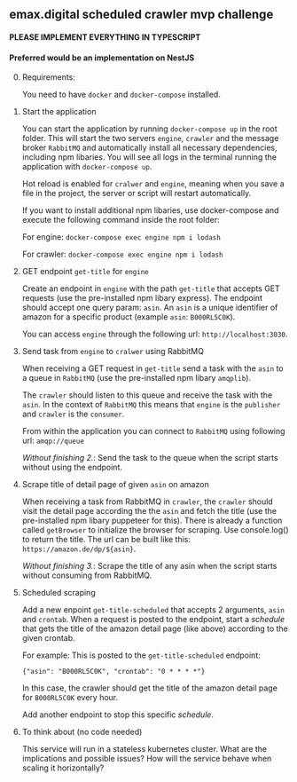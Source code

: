 ## emax.digital scheduled crawler mvp challenge
#### PLEASE IMPLEMENT EVERYTHING IN TYPESCRIPT
#### Preferred would be an implementation on NestJS

0. Requirements:

    You need to have `docker` and `docker-compose` installed.

1. Start the application
   
    You can start the application by running `docker-compose up` in the root
    folder. This will start the two servers `engine`, `crawler` and the message broker `RabbitMQ` and automatically
    install all necessary dependencies, including npm libaries. You will see all
    logs in the terminal running the application with `docker-compose up`.

    Hot reload is enabled for `cralwer` and `engine`, meaning when you save a
    file in the project, the server or script will restart automatically.
    
    If you want to install additional npm libaries, use docker-compose and execute
    the following command inside the root folder:

    For engine: `docker-compose exec engine npm i lodash`
    
    For crawler: `docker-compose exec engine npm i lodash`

2. GET endpoint `get-title` for `engine`

    Create an endpoint in `engine` with the path `get-title` that accepts GET
    requests (use the pre-installed npm libary express). The endpoint should
    accept one query param: `asin`. An `asin` is a unique identifier of amazon for
    a specific product (example `asin`: `B000RL5C0K`).

    You can access `engine` through the following url: `http://localhost:3030`.

3. Send task from `engine` to `cralwer` using RabbitMQ

    When receiving a GET request in `get-title` send a task with the `asin` to a
    queue in `RabbitMQ` (use the pre-installed npm libary `amqplib`).

    The `crawler` should listen to this queue and receive the task with the `asin`.
    In the context of `RabbitMQ` this means that `engine` is the `publisher` and
    `crawler` is the `consumer`.

    From within the application you can connect to `RabbitMQ` using following url:
    `amqp://queue`

    *Without finishing 2.*: Send the task to the queue when the script starts without
    using the endpoint.

4. Scrape title of detail page of given `asin` on amazon

    When receiving a task from RabbitMQ in `crawler`, the `crawler` should visit the
    detail page according the the `asin` and fetch the title (use the pre-installed
    npm libary puppeteer for this). There is already a function called `getBrowser`
    to initialize the browser for scraping. Use console.log() to return the title.
    The url can be built like this: `https://amazon.de/dp/${asin}`.

    *Without finishing 3.*: Scrape the title of any asin when the script starts without
    consuming from RabbitMQ.

5. Scheduled scraping

    Add a new enpoint `get-title-scheduled` that accepts 2 arguments, `asin` and
    `crontab`. When a request is posted to the endpoint, start a *schedule* that
    gets the title of the amazon detail page (like above) according to the given
    crontab.

    For example: This is posted to the `get-title-scheduled` endpoint:

    `{"asin": "B000RL5C0K", "crontab": "0 * * * *"}`

    In this case, the crawler should get the title of the amazon detail page for
    `B000RL5C0K` every hour.

    Add another endpoint to stop this specific *schedule*.

6. To think about (no code needed)

    This service will run in a stateless kubernetes cluster.
    What are the implications and possible issues?
    How will the service behave when scaling it horizontally?

